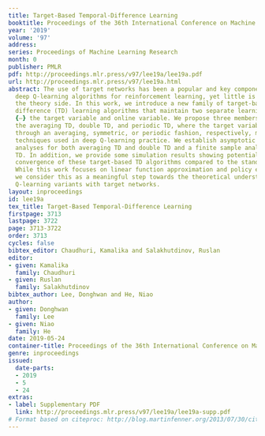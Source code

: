 ```yaml
---
title: Target-Based Temporal-Difference Learning
booktitle: Proceedings of the 36th International Conference on Machine Learning
year: '2019'
volume: '97'
address: 
series: Proceedings of Machine Learning Research
month: 0
publisher: PMLR
pdf: http://proceedings.mlr.press/v97/lee19a/lee19a.pdf
url: http://proceedings.mlr.press/v97/lee19a.html
abstract: The use of target networks has been a popular and key component of recent
  deep Q-learning algorithms for reinforcement learning, yet little is known from
  the theory side. In this work, we introduce a new family of target-based temporal
  difference (TD) learning algorithms that maintain two separate learning parameters
  {–} the target variable and online variable. We propose three members in the family,
  the averaging TD, double TD, and periodic TD, where the target variable is updated
  through an averaging, symmetric, or periodic fashion, respectively, mirroring those
  techniques used in deep Q-learning practice. We establish asymptotic convergence
  analyses for both averaging TD and double TD and a finite sample analysis for periodic
  TD. In addition, we provide some simulation results showing potentially superior
  convergence of these target-based TD algorithms compared to the standard TD-learning.
  While this work focuses on linear function approximation and policy evaluation setting,
  we consider this as a meaningful step towards the theoretical understanding of deep
  Q-learning variants with target networks.
layout: inproceedings
id: lee19a
tex_title: Target-Based Temporal-Difference Learning
firstpage: 3713
lastpage: 3722
page: 3713-3722
order: 3713
cycles: false
bibtex_editor: Chaudhuri, Kamalika and Salakhutdinov, Ruslan
editor:
- given: Kamalika
  family: Chaudhuri
- given: Ruslan
  family: Salakhutdinov
bibtex_author: Lee, Donghwan and He, Niao
author:
- given: Donghwan
  family: Lee
- given: Niao
  family: He
date: 2019-05-24
container-title: Proceedings of the 36th International Conference on Machine Learning
genre: inproceedings
issued:
  date-parts:
  - 2019
  - 5
  - 24
extras:
- label: Supplementary PDF
  link: http://proceedings.mlr.press/v97/lee19a/lee19a-supp.pdf
# Format based on citeproc: http://blog.martinfenner.org/2013/07/30/citeproc-yaml-for-bibliographies/
---
```

